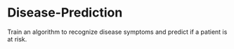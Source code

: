 # Disease-Prediction
Train an algorithm to recognize disease symptoms and predict if a patient is at risk.
